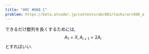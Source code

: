```yaml
---
title: "ARC #088 C"
problem: https://beta.atcoder.jp/contests/abc083/tasks/arc088_a
---
```

できるだけ数列を長くするためには, $$ A_1 = X, A_{i+1}=2A_i $$ とすればいい.
